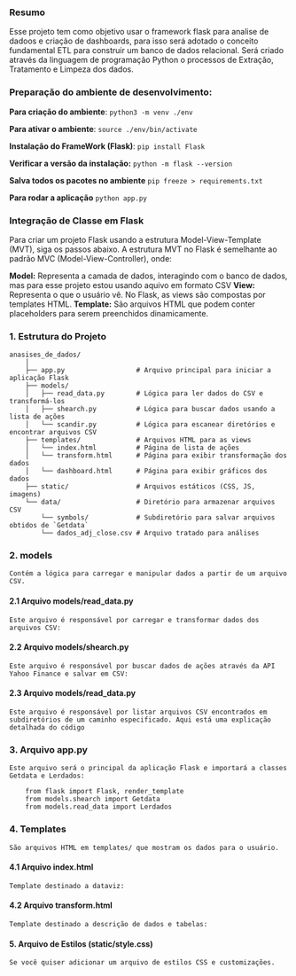 ### Resumo
Esse projeto tem como objetivo usar o framework flask para analise de dadoos e criação de dashboards,
para isso será adotado o conceito fundamental ETL para construir um banco de dados relacional.
Será criado através da linguagem de programação Python o processos de Extração, Tratamento e Limpeza dos dados.

### Preparação do ambiente de desenvolvimento:

**Para criação do ambiente**:
    ``python3 -m venv ./env``

**Para ativar o ambiente**:
    ``source ./env/bin/activate``

**Instalação do FrameWork (Flask)**:
    ``pip install Flask``

**Verificar a versão da instalação:**
    ``python -m flask --version``

**Salva todos os pacotes no ambiente**
    ``pip freeze > requirements.txt``

**Para rodar a aplicação**
    ``python app.py``


### Integração de Classe em Flask

Para criar um projeto Flask usando a estrutura Model-View-Template (MVT), siga os passos abaixo. A estrutura MVT no Flask é semelhante ao padrão MVC (Model-View-Controller), onde:

**Model:** Representa a camada de dados, interagindo com o banco de dados, mas para esse projeto estou usando aquivo em formato CSV
**View:** Representa o que o usuário vê. No Flask, as views são compostas por templates HTML.
**Template:** São arquivos HTML que podem conter placeholders para serem preenchidos dinamicamente.

### 1. Estrutura do Projeto

```
anasises_de_dados/
    │
    ├── app.py                  # Arquivo principal para iniciar a aplicação Flask
    ├── models/
    │   ├── read_data.py        # Lógica para ler dados do CSV e transformá-los
    │   ├── shearch.py          # Lógica para buscar dados usando a lista de ações
    │   └── scandir.py          # Lógica para escanear diretórios e encontrar arquivos CSV
    ├── templates/              # Arquivos HTML para as views
    │   └── index.html          # Página de lista de ações
    │   └── transform.html      # Página para exibir transformação dos dados
    │   └── dashboard.html      # Página para exibir gráficos dos dados
    ├── static/                 # Arquivos estáticos (CSS, JS, imagens)
    └── data/                   # Diretório para armazenar arquivos CSV
        └── symbols/            # Subdiretório para salvar arquivos obtidos de `Getdata`
        └── dados_adj_close.csv # Arquivo tratado para análises    

```
### 2. models
    Contém a lógica para carregar e manipular dados a partir de um arquivo CSV.

#### 2.1 Arquivo models/read_data.py
    Este arquivo é responsável por carregar e transformar dados dos arquivos CSV:

#### 2.2 Arquivo models/shearch.py
    Este arquivo é responsável por buscar dados de ações através da API Yahoo Finance e salvar em CSV:

#### 2.3 Arquivo models/read_data.py
    Este arquivo é responsável por listar arquivos CSV encontrados em subdiretórios de um caminho especificado. Aqui está uma explicação detalhada do código

### 3. Arquivo app.py
    Este arquivo será o principal da aplicação Flask e importará a classes Getdata e Lerdados:
    
```
    from flask import Flask, render_template
    from models.shearch import Getdata
    from models.read_data import Lerdados
```



### 4. Templates
    São arquivos HTML em templates/ que mostram os dados para o usuário.
#### 4.1 Arquivo index.html
    Template destinado a dataviz:

#### 4.2 Arquivo transform.html
    Template destinado a descrição de dados e tabelas:


#### 5. Arquivo de Estilos (static/style.css)
    Se você quiser adicionar um arquivo de estilos CSS e customizações.

